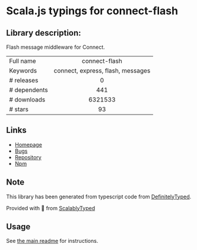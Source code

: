 
# Scala.js typings for connect-flash


## Library description:
Flash message middleware for Connect.

|                    |                 |
| ------------------ | :-------------: |
| Full name          | connect-flash |
| Keywords           | connect, express, flash, messages |
| # releases         | 0 |
| # dependents       | 441 |
| # downloads        | 6321533 |
| # stars            | 93 |

## Links
- [Homepage](https://github.com/jaredhanson/connect-flash#readme)
- [Bugs](http://github.com/jaredhanson/connect-flash/issues)
- [Repository](https://github.com/jaredhanson/connect-flash)
- [Npm](https://www.npmjs.com/package/connect-flash)
    


## Note
This library has been generated from typescript code from [DefinitelyTyped](https://definitelytyped.org).

Provided with :purple_heart: from [ScalablyTyped](https://github.com/oyvindberg/ScalablyTyped)

## Usage
See [the main readme](../../readme.md) for instructions.


